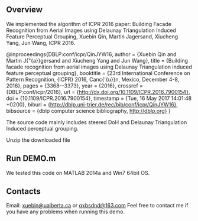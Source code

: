 Overview
-----------------------------------------------------
We implemented the algorithm of ICPR 2016 paper: Building Facade Recognition from Aerial Images
using Delaunay Triangulation Induced Feature Perceptual Grouping, Xuebin Qin, Martin Jagersand, Xiucheng Yang, Jun Wang, ICPR 2016.

@inproceedings{DBLP:conf/icpr/QinJYW16,
  author    = {Xuebin Qin and
               Martin J{\"{a}}gersand and
               Xiucheng Yang and
               Jun Wang},
  title     = {Building facade recognition from aerial images using Delaunay Triangulation
               induced feature perceptual grouping},
  booktitle = {23rd International Conference on Pattern Recognition, {ICPR} 2016,
               Canc{\'{u}}n, Mexico, December 4-8, 2016},
  pages     = {3368--3373},
  year      = {2016},
  crossref  = {DBLP:conf/icpr/2016},
  url       = {http://dx.doi.org/10.1109/ICPR.2016.7900154},
  doi       = {10.1109/ICPR.2016.7900154},
  timestamp = {Tue, 16 May 2017 14:01:48 +0200},
  biburl    = {http://dblp.uni-trier.de/rec/bib/conf/icpr/QinJYW16},
  bibsource = {dblp computer science bibliography, http://dblp.org}
}

The source code mainly includes steered DoH and Delaunay Triangulation Induced perceptual grouping.


Unzip the downloaded file

Run DEMO.m
--
We tested this code on MATLAB 2014a and Win7 64bit OS.


Contacts
--
Email: xuebin@ualberta.ca or qxbsdnd@163.com
Feel free to contact me if you have any problems when running this demo.
